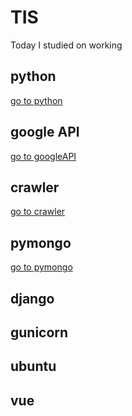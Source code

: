 # TIS
Today I studied on working

## python
[go to python](https://github.com/teacherSsamko/TIS/tree/master/python_study)
## google API
[go to googleAPI](https://github.com/teacherSsamko/TIS/tree/master/googleAPI_study)
## crawler
[go to crawler](https://github.com/teacherSsamko/TIS/tree/master/crawler)
## pymongo
[go to pymongo](https://github.com/teacherSsamko/TIS/tree/master/pymongo_study)
## django

## gunicorn


## ubuntu

## vue